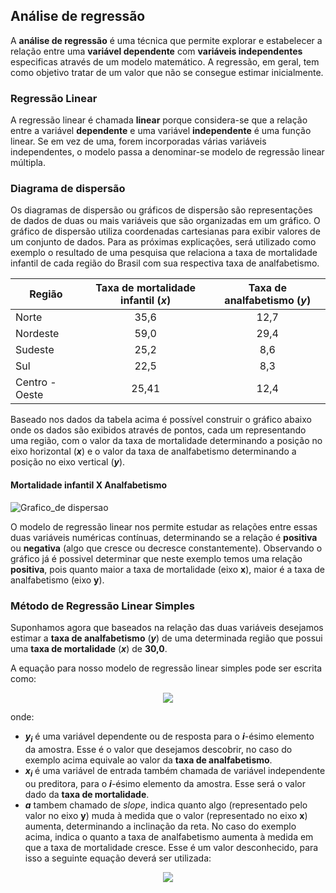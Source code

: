 ## Análise de regressão

A **análise de regressão** é uma técnica que permite explorar e estabelecer a relação entre uma **variável dependente** com **variáveis independentes** especificas através de um modelo matemático.
A regressão, em geral, tem como objetivo tratar de um valor que não se consegue estimar inicialmente.

### Regressão Linear

A regressão linear é chamada **linear** porque considera-se que a relação entre a variável **dependente**  e uma variável **independente** é uma função linear. Se em vez de uma, forem incorporadas várias variáveis independentes, o modelo passa a denominar-se modelo de regressão linear múltipla.

### Diagrama de dispersão

Os diagramas de dispersão ou gráficos de dispersão são representações de dados de duas ou mais variáveis que são organizadas em um gráfico. O gráfico de dispersão utiliza coordenadas cartesianas para exibir valores de um conjunto de dados.
Para as próximas explicações, será utilizado como exemplo o resultado de uma pesquisa que relaciona a taxa de mortalidade infantil de cada região do Brasil com sua respectiva taxa de analfabetismo.


| Região         | Taxa de mortalidade  infantil (_x_) | Taxa de  analfabetismo (_y_) |
|----------------|:-----------------------------------:|:----------------------------:|
| Norte          |                35,6                 |              12,7            |
| Nordeste       |                59,0                 |              29,4            |
| Sudeste        |                25,2                 |               8,6            |
| Sul            |                22,5                 |               8,3            |
| Centro - Oeste |               25,41                 |              12,4            |


Baseado nos dados da tabela acima é possível construir o gráfico abaixo onde os dados são exibidos através de pontos, cada um representando uma região, com o valor da taxa de mortalidade determinando a posição no eixo horizontal (**_x_**) e o valor da taxa de analfabetismo determinando a posição no eixo vertical (**_y_**).

#### Mortalidade infantil X Analfabetismo
![Grafico_de dispersao](https://github.com/leofernandes87/Analise-de-dados/blob/master/imagens/grafico_disp.svg)

O modelo de regressão linear nos permite estudar as relações entre essas duas variáveis numéricas contínuas, determinando se a relação é **positiva** ou **negativa** (algo que cresce ou decresce constantemente).
Observando o gráfico já é possivel determinar que neste exemplo temos uma relação **positiva**, pois quanto maior a taxa de mortalidade (eixo **x**), maior é a taxa de analfabetismo (eixo **y**).

### Método de Regressão Linear Simples

Suponhamos agora que baseados na relação das duas variáveis desejamos estimar a **taxa de analfabetismo** (**_y_**) de uma determinada região que possui uma **taxa de mortalidade** (**_x_**) de **30,0**.

A equação para nosso modelo de regressão linear simples pode ser escrita como:

<p align="center">
  <img src="https://github.com/leofernandes87/Analise-de-dados/blob/master/imagens/equation_reg_linear.svg">
</p>

onde:
- **_y_<sub>_i_</sub>** é uma variável dependente ou de resposta para o **_i_**-ésimo elemento da amostra. Esse é o valor que desejamos descobrir, no caso do exemplo acima equivale ao valor da **taxa de analfabetismo**.
- **_x_<sub>_i_</sub>** é uma variável de entrada também chamada de variável independente ou preditora, para o **_i_**-ésimo elemento da amostra. Esse será o valor dado da **taxa de mortalidade**.
- **_a_** tambem chamado de *slope*, indica quanto algo (representado pelo valor no eixo **y**) muda à medida que o valor (representado no eixo **x**) aumenta, determinando a inclinação da reta. No caso do exemplo acima, indica o quanto a taxa de analfabetismo aumenta à medida em que a taxa de mortalidade cresce. Esse é um valor desconhecido, para isso a seguinte equação deverá ser utilizada:

<p align="center">
  <img src="https://github.com/leofernandes87/Analise-de-dados/blob/master/imagens/equation_slope.svg">
</p>  
